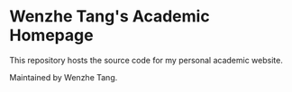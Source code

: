 # Wenzhe Tang's Academic Homepage

This repository hosts the source code for my personal academic website.

Maintained by Wenzhe Tang.
